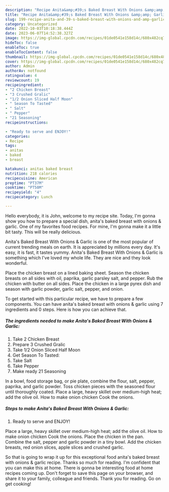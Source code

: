 ```yaml
---
description: "Recipe Anita&amp;#39;s Baked Breast With Onions &amp;amp; Garlic yang Very Delicious}"
title: "Recipe Anita&amp;#39;s Baked Breast With Onions &amp;amp; Garlic yang Very Delicious}"
slug: 199-recipe-anita-and-39-s-baked-breast-with-onions-and-amp-garlic-yang-very-delicious
category: Uncategorized
date: 2022-10-03T10:18:38.444Z
date: 2023-06-07T14:52:38.327Z
image: https://img-global.cpcdn.com/recipes/01de0541e158d14c/680x482cq70/anitas-baked-breast-with-onions-garlic-recipe-main-photo.jpg
hideToc: false
enableToc: true
enableTocContent: false
thumbnail: https://img-global.cpcdn.com/recipes/01de0541e158d14c/680x482cq70/anitas-baked-breast-with-onions-garlic-recipe-main-photo.jpg
cover: https://img-global.cpcdn.com/recipes/01de0541e158d14c/680x482cq70/anitas-baked-breast-with-onions-garlic-recipe-main-photo.jpg
author: Admin
authorAv: notfound
ratingvalue: 4
reviewcount: 19
recipeingredient:
- "2 Chicken Breast"
- "3 Crushed Gralic"
- "1/2 Onion Sliced Half Moon"
- " Season To Tasted"
- " Salt"
- " Pepper"
- "21 Seasoning"
recipeinstructions:

- "Ready to serve and ENJOY!"
categories:
- Recipe
tags:
- anitas
- baked
- breast

katakunci: anitas baked breast 
nutrition: 218 calories
recipecuisine: American
preptime: "PT37M"
cooktime: "PT50M"
recipeyield: "4"
recipecategory: Lunch

---
```



Hello everybody, it is John, welcome to my recipe site. Today, I'm gonna show you how to prepare a special dish, anita&#39;s baked breast with onions &amp; garlic. One of my favorites food recipes. For mine, I'm gonna make it a little bit tasty. This will be really delicious.

Anita&#39;s Baked Breast With Onions &amp; Garlic is one of the most popular of current trending meals on earth. It is appreciated by millions every day. It's easy, it is fast, it tastes yummy. Anita&#39;s Baked Breast With Onions &amp; Garlic is something which I've loved my whole life. They are nice and they look wonderful.

Place the chicken breast on a lined baking sheet. Season the chicken breasts on all sides with oil, paprika, garlic parsley salt, and pepper. Rub the chicken with butter on all sides. Place the chicken in a large pyrex dish and season with garlic powder, garlic salt, pepper, and onion.


To get started with this particular recipe, we have to prepare a few components. You can have anita&#39;s baked breast with onions &amp; garlic using 7 ingredients and 0 steps. Here is how you can achieve that.

<!--inarticleads1-->

##### The ingredients needed to make Anita&#39;s Baked Breast With Onions &amp; Garlic:

1. Take 2 Chicken Breast
1. Prepare 3 Crushed Gralic
1. Take 1/2 Onion Sliced Half Moon
1. Get  Season To Tasted:
1. Take  Salt
1. Take  Pepper
1. Make ready 21 Seasoning


In a bowl, food storage bag, or pie plate, combine the flour, salt, pepper, paprika, and garlic powder. Toss chicken pieces with the seasoned flour until thoroughly coated. Place a large, heavy skillet over medium-high heat; add the olive oil. How to make onion chicken Cook the onions. 

<!--inarticleads2-->

##### Steps to make Anita&#39;s Baked Breast With Onions &amp; Garlic:


1. Ready to serve and ENJOY!

Place a large, heavy skillet over medium-high heat; add the olive oil. How to make onion chicken Cook the onions. Place the chicken in the pan. Combine the salt, pepper and garlic powder in a tiny bowl. Add the chicken breasts, red onion slices, apple slices and crushed garlic. 

So that is going to wrap it up for this exceptional food anita&#39;s baked breast with onions &amp; garlic recipe. Thanks so much for reading. I'm confident that you can make this at home. There is gonna be interesting food at home recipes coming up. Don't forget to save this page on your browser, and share it to your family, colleague and friends. Thank you for reading. Go on get cooking!
